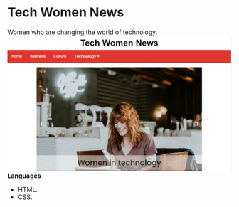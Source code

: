 # Tech Women News
Women who are changing the world of technology.
<br>
<img src="imagenes/ImgReadme/TWN01.png" alt="FirstImg"/>
**Languages**
- HTML.
- CSS.

